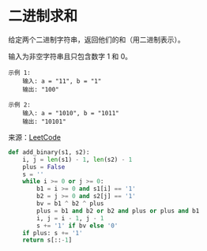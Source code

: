 # 二进制求和
给定两个二进制字符串，返回他们的和（用二进制表示）。

输入为非空字符串且只包含数字 1 和 0。
```
示例 1:
    输入: a = "11", b = "1"
    输出: "100"
    
示例 2:
    输入: a = "1010", b = "1011"
    输出: "10101"
```

来源：[LeetCode](https://leetcode-cn.com/problems/add-binary)

```python
def add_binary(s1, s2):
    i, j = len(s1) - 1, len(s2) - 1
    plus = False
    s = ''
    while i >= 0 or j >= 0:
        b1 = i >= 0 and s1[i] == '1'
        b2 = j >= 0 and s2[j] == '1'
        bv = b1 ^ b2 ^ plus
        plus = b1 and b2 or b2 and plus or plus and b1
        i, j = i - 1, j - 1
        s += '1' if bv else '0'
    if plus: s += '1'
    return s[::-1]
```